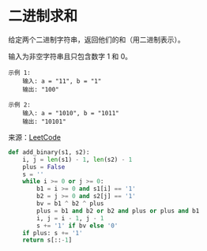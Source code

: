 # 二进制求和
给定两个二进制字符串，返回他们的和（用二进制表示）。

输入为非空字符串且只包含数字 1 和 0。
```
示例 1:
    输入: a = "11", b = "1"
    输出: "100"
    
示例 2:
    输入: a = "1010", b = "1011"
    输出: "10101"
```

来源：[LeetCode](https://leetcode-cn.com/problems/add-binary)

```python
def add_binary(s1, s2):
    i, j = len(s1) - 1, len(s2) - 1
    plus = False
    s = ''
    while i >= 0 or j >= 0:
        b1 = i >= 0 and s1[i] == '1'
        b2 = j >= 0 and s2[j] == '1'
        bv = b1 ^ b2 ^ plus
        plus = b1 and b2 or b2 and plus or plus and b1
        i, j = i - 1, j - 1
        s += '1' if bv else '0'
    if plus: s += '1'
    return s[::-1]
```